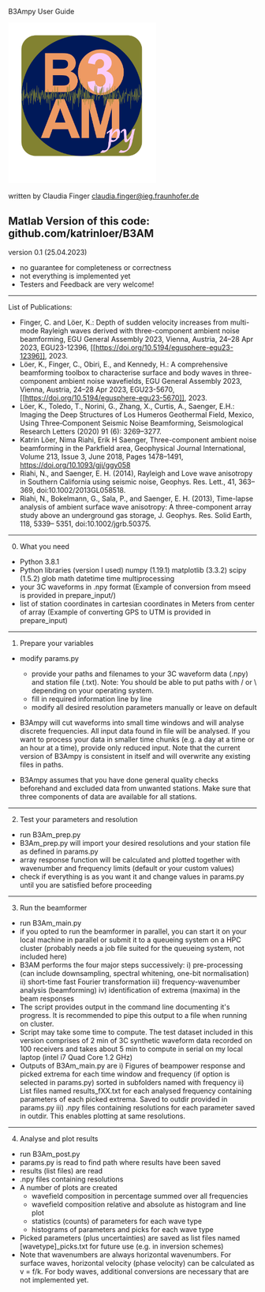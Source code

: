 B3Ampy User Guide

<img src="./b3ampy_logo.png" alt="app-screen" width="300" />

written by 
Claudia Finger
claudia.finger@ieg.fraunhofer.de


Matlab Version of this code:
github.com/katrinloer/B3AM
---
version 0.1 (25.04.2023)
- no guarantee for completeness or correctness
- not everything is implemented yet
- Testers and Feedback are very welcome!

---
List of Publications:
- Finger, C. and Löer, K.: Depth of sudden velocity increases from multi-mode Rayleigh waves derived with three-component ambient noise beamforming, EGU General Assembly 2023, Vienna, Austria, 24–28 Apr 2023, EGU23-12396, [[https://doi.org/10.5194/egusphere-egu23-12396]], 2023. 
- Löer, K., Finger, C., Obiri, E., and Kennedy, H.: A comprehensive beamforming toolbox to characterise surface and body waves in three-component ambient noise wavefields, EGU General Assembly 2023, Vienna, Austria, 24–28 Apr 2023, EGU23-5670, [[https://doi.org/10.5194/egusphere-egu23-5670]], 2023. 
- Löer, K., Toledo, T., Norini, G., Zhang, X., Curtis, A., Saenger, E.H.: Imaging the Deep Structures of Los Humeros Geothermal Field, Mexico, Using Three‐Component Seismic Noise Beamforming, Seismological Research Letters (2020) 91 (6): 3269–3277.
- Katrin Löer, Nima Riahi, Erik H Saenger, Three-component ambient noise beamforming in the Parkfield area, Geophysical Journal International, Volume 213, Issue 3, June 2018, Pages 1478–1491, https://doi.org/10.1093/gji/ggy058
- Riahi, N., and Saenger, E. H. (2014), Rayleigh and Love wave anisotropy in Southern California using seismic noise, Geophys. Res. Lett., 41, 363– 369, doi:10.1002/2013GL058518.
- Riahi, N., Bokelmann, G., Sala, P., and Saenger, E. H. (2013), Time-lapse analysis of ambient surface wave anisotropy: A three-component array study above an underground gas storage, J. Geophys. Res. Solid Earth, 118, 5339– 5351, doi:10.1002/jgrb.50375.
---

0) What you need
- Python 3.8.1
- Python libraries (version I used)
	numpy  (1.19.1)
	matplotlib (3.3.2)
	scipy (1.5.2)
	glob 
	math
	datetime
	time
	multiprocessing
- your 3C waveforms in .npy format (Example of conversion from mseed is provided in prepare_input/)
- list of station coordinates in cartesian coordinates in Meters from center of array (Example of converting GPS to UTM is provided in prepare_input)

---

1) Prepare your variables
- modify params.py
	- provide your paths and filenames to your 3C waveform data (.npy) and station file (.txt). Note: You should be able to put paths with / or \ depending on your operating system.
	- fill in required information line by line
	- modify all desired resolution parameters manually or leave on default

- B3Ampy will cut waveforms into small time windows and will analyse discrete frequencies. All input data found in file will be analysed. If you want to process your data in smaller time chunks (e.g. a day at a time or an hour at a time), provide only reduced input. Note that the current version of B3Ampy is consistent in itself and will overwrite any existing files in paths.  
- B3Ampy assumes that you have done general quality checks beforehand and excluded data from unwanted stations. Make sure that three components of data are available for all stations.

---
	
2) Test your parameters and resolution
- run B3Am_prep.py
- B3Am_prep.py will import your desired resolutions and your station file as defined in params.py 
- array response function will be calculated and plotted together with wavenumber and frequency limits (default or your custom values)
- check if everything is as you want it and change values in params.py until you are satisfied before proceeding 
	
---

3) Run the beamformer
- run B3Am_main.py
- if you opted to run the beamformer in parallel, you can start it on your local machine in parallel or submit it to a queueing system on a HPC cluster (probably needs a job file suited for the queueing system, not included here)
- B3AM performs the four major steps successively:
i) pre-processing (can include downsampling, spectral whitening, one-bit normalisation)
ii) short-time fast Fourier transformation
iii) frequency-wavenumber analysis (beamforming)
iv) identification of extrema (maxima) in the beam responses
- The script provides output in the command line documenting it's progress. It is recommended to pipe this output to a file when running on cluster.
- Script may take some time to compute. The test dataset included in this version comprises of 2 min of 3C synthetic waveform data recorded on 100 receivers and takes about 5 min to compute in serial on my local laptop (intel i7 Quad Core 1.2 GHz)
- Outputs of B3Am_main.py are 
	i) Figures of beampower response and picked extrema for each time window and frequency (if option is selected in params.py) sorted in subfolders named with frequency
	ii) List files named results_fXX.txt for each analysed frequency containing parameters of each picked extrema. Saved to outdir provided in params.py
	iii) .npy files containing resolutions for each parameter saved in outdir. This enables plotting at same resolutions.

---

4) Analyse and plot results
- run B3Am_post.py
- params.py is read to find path where results have been saved
- results (list files) are read
- .npy files containing resolutions
- A number of plots are created
	- wavefield composition in percentage summed over all frequencies
	- wavefield composition relative and absolute as histogram and line plot
	- statistics (counts) of parameters for each wave type
	- histograms of parameters and picks for each wave type
- Picked parameters (plus uncertainties) are saved as list files named [wavetype]_picks.txt for future use (e.g. in inversion schemes)
- Note that wavenumbers are always horizontal wavenumbers. For surface waves, horizontal velocity (phase velocity) can be calculated as v = f/k. For body waves, additional conversions are necessary that are not implemented yet.



